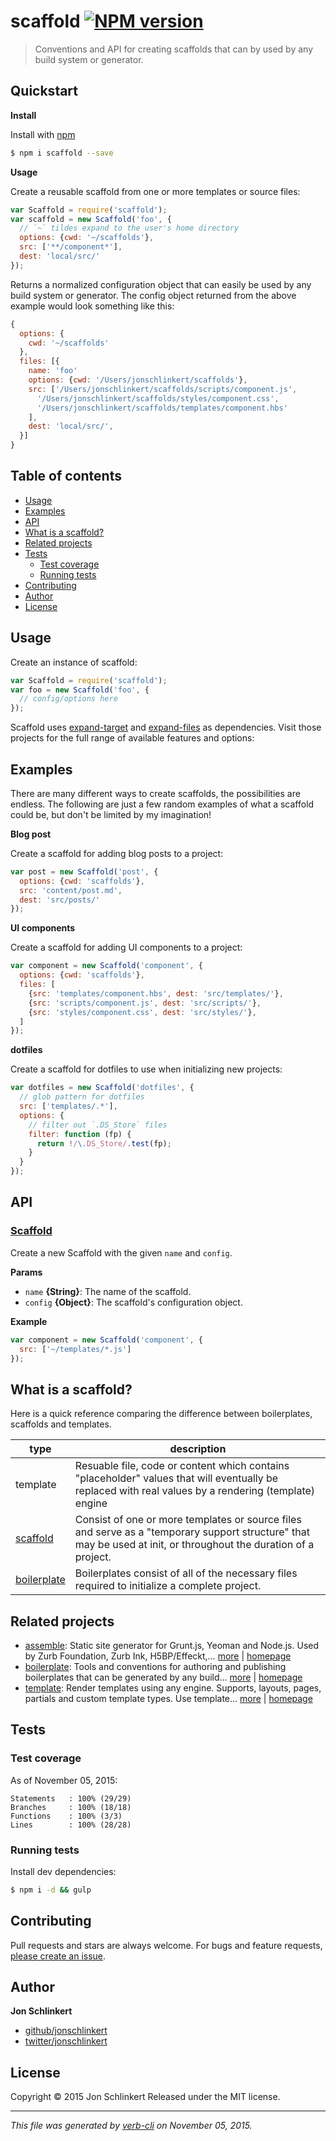 # scaffold [![NPM version](https://badge.fury.io/js/scaffold.svg)](http://badge.fury.io/js/scaffold)

> Conventions and API for creating scaffolds that can by used by any build system or generator.

## Quickstart

**Install**

Install with [npm](https://www.npmjs.com/)

```sh
$ npm i scaffold --save
```

**Usage**

Create a reusable scaffold from one or more templates or source files:

```js
var Scaffold = require('scaffold');
var scaffold = new Scaffold('foo', {
  // `~` tildes expand to the user's home directory
  options: {cwd: '~/scaffolds'},
  src: ['**/component*'],
  dest: 'local/src/'
});
```

Returns a normalized configuration object that can easily be used by any build system or generator. The config object returned from the above example would look something like this:

```js
{
  options: {
    cwd: '~/scaffolds'
  },
  files: [{
    name: 'foo'
    options: {cwd: '/Users/jonschlinkert/scaffolds'},
    src: ['/Users/jonschlinkert/scaffolds/scripts/component.js',
      '/Users/jonschlinkert/scaffolds/styles/component.css',
      '/Users/jonschlinkert/scaffolds/templates/component.hbs'
    ],
    dest: 'local/src/',
  }]
}
```

## Table of contents

- [Usage](#usage)
- [Examples](#examples)
- [API](#api)
- [What is a scaffold?](#what-is-a-scaffold-)
- [Related projects](#related-projects)
- [Tests](#tests)
  * [Test coverage](#test-coverage)
  * [Running tests](#running-tests)
- [Contributing](#contributing)
- [Author](#author)
- [License](#license)

## Usage

Create an instance of scaffold:

```js
var Scaffold = require('scaffold');
var foo = new Scaffold('foo', {
  // config/options here  
});
```

Scaffold uses [expand-target](https://github.com/jonschlinkert/expand-target) and [expand-files](https://github.com/jonschlinkert/expand-files) as dependencies. Visit those projects for the full range of available features and options:

## Examples

There are many different ways to create scaffolds, the possibilities are endless. The following are just a few random examples of what a scaffold could be, but don't be limited by my imagination!

**Blog post**

Create a scaffold for adding blog posts to a project:

```js
var post = new Scaffold('post', {
  options: {cwd: 'scaffolds'},
  src: 'content/post.md', 
  dest: 'src/posts/'
});
```

**UI components**

Create a scaffold for adding UI components to a project:

```js
var component = new Scaffold('component', {
  options: {cwd: 'scaffolds'},
  files: [
    {src: 'templates/component.hbs', dest: 'src/templates/'},
    {src: 'scripts/component.js', dest: 'src/scripts/'},
    {src: 'styles/component.css', dest: 'src/styles/'},
  ]
});
```

**dotfiles**

Create a scaffold for dotfiles to use when initializing new projects:

```js
var dotfiles = new Scaffold('dotfiles', {
  // glob pattern for dotfiles
  src: ['templates/.*'],
  options: {
    // filter out `.DS_Store` files
    filter: function (fp) {
      return !/\.DS_Store/.test(fp);
    }
  }
});
```

## API

### [Scaffold](index.js#L26)

Create a new Scaffold with the given `name` and `config`.

**Params**

* `name` **{String}**: The name of the scaffold.
* `config` **{Object}**: The scaffold's configuration object.

**Example**

```js
var component = new Scaffold('component', {
  src: ['~/templates/*.js']
});
```

## What is a scaffold?

Here is a quick reference comparing the difference between boilerplates, scaffolds and templates.

| **type** | **description** |
| --- | --- |
| template | Resuable file, code or content which contains "placeholder" values that will eventually be replaced with real values by a rendering (template) engine |
| [scaffold](#scaffold) | Consist of one or more templates or source files and serve as a "temporary support structure" that may be used at init, or throughout the duration of a project. |
| [boilerplate](https://github.com/boilerplate) | Boilerplates consist of all of the necessary files required to initialize a complete project. |

## Related projects

* [assemble](https://www.npmjs.com/package/assemble): Static site generator for Grunt.js, Yeoman and Node.js. Used by Zurb Foundation, Zurb Ink, H5BP/Effeckt,… [more](https://www.npmjs.com/package/assemble) | [homepage](http://assemble.io)
* [boilerplate](https://www.npmjs.com/package/boilerplate): Tools and conventions for authoring and publishing boilerplates that can be generated by any build… [more](https://www.npmjs.com/package/boilerplate) | [homepage](http://boilerplates.io)
* [template](https://www.npmjs.com/package/template): Render templates using any engine. Supports, layouts, pages, partials and custom template types. Use template… [more](https://www.npmjs.com/package/template) | [homepage](https://github.com/jonschlinkert/template)

## Tests

### Test coverage

As of November 05, 2015:

```
Statements   : 100% (29/29)
Branches     : 100% (18/18)
Functions    : 100% (3/3)
Lines        : 100% (28/28)
```

### Running tests

Install dev dependencies:

```sh
$ npm i -d && gulp
```

## Contributing

Pull requests and stars are always welcome. For bugs and feature requests, [please create an issue](https://github.com/jonschlinkert/scaffold/issues/new).

## Author

**Jon Schlinkert**

+ [github/jonschlinkert](https://github.com/jonschlinkert)
+ [twitter/jonschlinkert](http://twitter.com/jonschlinkert)

## License

Copyright © 2015 Jon Schlinkert
Released under the MIT license.

***

_This file was generated by [verb-cli](https://github.com/assemble/verb-cli) on November 05, 2015._